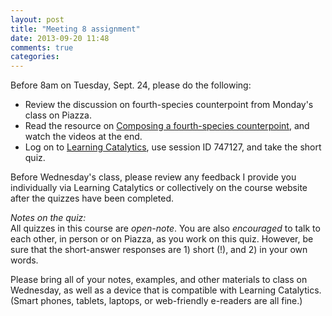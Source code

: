 ```yaml
---
layout: post
title: "Meeting 8 assignment"
date: 2013-09-20 11:48
comments: true
categories: 
---
```


Before 8am on Tuesday, Sept. 24, please do the following:

- Review the discussion on fourth-species counterpoint from Monday's class on Piazza.  
- Read the resource on [Composing a fourth-species counterpoint](http://kris.shaffermusic.com/musicianship/fourthSpecies.html), and watch the videos at the end.  
- Log on to [Learning Catalytics](http://learningcatalytics.com), use session ID 747127, and take the short quiz.  

Before Wednesday's class, please review any feedback I provide you individually via Learning Catalytics or collectively on the course website after the quizzes have been completed.

*Notes on the quiz:*  
All quizzes in this course are *open-note*. You are also *encouraged* to talk to each other, in person or on Piazza, as you work on this quiz. However, be sure that the short-answer responses are 1) short (!), and 2) in your own words.

Please bring all of your notes, examples, and other materials to class on Wednesday, as well as a device that is compatible with Learning Catalytics. (Smart phones, tablets, laptops, or web-friendly e-readers are all fine.)